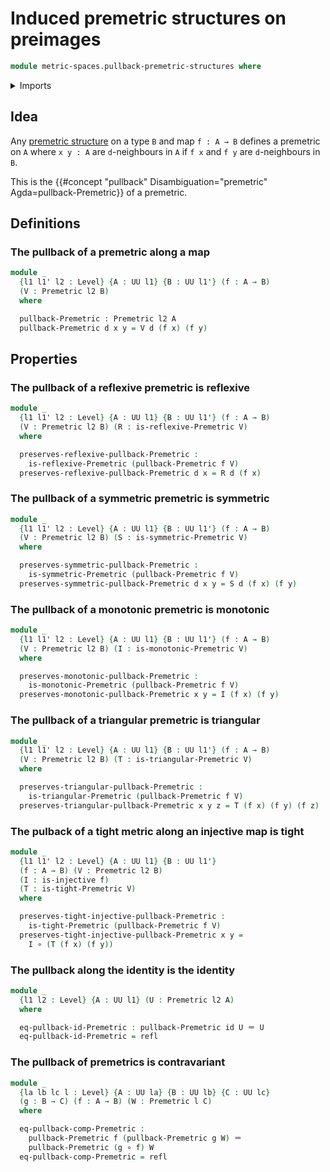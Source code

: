 # Induced premetric structures on preimages

```agda
module metric-spaces.pullback-premetric-structures where
```

<details><summary>Imports</summary>

```agda
open import elementary-number-theory.positive-rational-numbers

open import foundation.function-types
open import foundation.identity-types
open import foundation.injective-maps
open import foundation.universe-levels

open import metric-spaces.premetric-structures
```

</details>

## Idea

Any [premetric structure](metric-spaces.premetric-structures.md) on a type `B`
and map `f : A → B` defines a premetric on `A` where `x y : A` are
`d`-neighbours in `A` if `f x` and `f y` are `d`-neighbours in `B`.

This is the
{{#concept "pullback" Disambiguation="premetric" Agda=pullback-Premetric}} of a
premetric.

## Definitions

### The pullback of a premetric along a map

```agda
module _
  {l1 l1' l2 : Level} {A : UU l1} {B : UU l1'} (f : A → B)
  (V : Premetric l2 B)
  where

  pullback-Premetric : Premetric l2 A
  pullback-Premetric d x y = V d (f x) (f y)
```

## Properties

### The pullback of a reflexive premetric is reflexive

```agda
module _
  {l1 l1' l2 : Level} {A : UU l1} {B : UU l1'} (f : A → B)
  (V : Premetric l2 B) (R : is-reflexive-Premetric V)
  where

  preserves-reflexive-pullback-Premetric :
    is-reflexive-Premetric (pullback-Premetric f V)
  preserves-reflexive-pullback-Premetric d x = R d (f x)
```

### The pullback of a symmetric premetric is symmetric

```agda
module _
  {l1 l1' l2 : Level} {A : UU l1} {B : UU l1'} (f : A → B)
  (V : Premetric l2 B) (S : is-symmetric-Premetric V)
  where

  preserves-symmetric-pullback-Premetric :
    is-symmetric-Premetric (pullback-Premetric f V)
  preserves-symmetric-pullback-Premetric d x y = S d (f x) (f y)
```

### The pullback of a monotonic premetric is monotonic

```agda
module _
  {l1 l1' l2 : Level} {A : UU l1} {B : UU l1'} (f : A → B)
  (V : Premetric l2 B) (I : is-monotonic-Premetric V)
  where

  preserves-monotonic-pullback-Premetric :
    is-monotonic-Premetric (pullback-Premetric f V)
  preserves-monotonic-pullback-Premetric x y = I (f x) (f y)
```

### The pullback of a triangular premetric is triangular

```agda
module _
  {l1 l1' l2 : Level} {A : UU l1} {B : UU l1'} (f : A → B)
  (V : Premetric l2 B) (T : is-triangular-Premetric V)
  where

  preserves-triangular-pullback-Premetric :
    is-triangular-Premetric (pullback-Premetric f V)
  preserves-triangular-pullback-Premetric x y z = T (f x) (f y) (f z)
```

### The pulback of a tight metric along an injective map is tight

```agda
module _
  {l1 l1' l2 : Level} {A : UU l1} {B : UU l1'}
  (f : A → B) (V : Premetric l2 B)
  (I : is-injective f)
  (T : is-tight-Premetric V)
  where

  preserves-tight-injective-pullback-Premetric :
    is-tight-Premetric (pullback-Premetric f V)
  preserves-tight-injective-pullback-Premetric x y =
    I ∘ (T (f x) (f y))
```

### The pullback along the identity is the identity

```agda
module _
  {l1 l2 : Level} {A : UU l1} (U : Premetric l2 A)
  where

  eq-pullback-id-Premetric : pullback-Premetric id U ＝ U
  eq-pullback-id-Premetric = refl
```

### The pullback of premetrics is contravariant

```agda
module _
  {la lb lc l : Level} {A : UU la} {B : UU lb} {C : UU lc}
  (g : B → C) (f : A → B) (W : Premetric l C)
  where

  eq-pullback-comp-Premetric :
    pullback-Premetric f (pullback-Premetric g W) ＝
    pullback-Premetric (g ∘ f) W
  eq-pullback-comp-Premetric = refl
```
